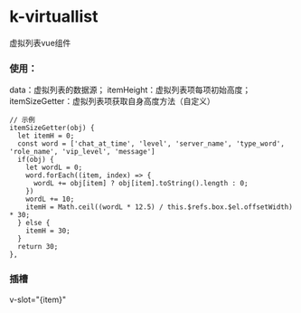 # k-virtuallist
虚拟列表vue组件

### 使用：
data：虚拟列表的数据源；
itemHeight：虚拟列表项每项初始高度；
itemSizeGetter：虚拟列表项获取自身高度方法（自定义）

```
// 示例
itemSizeGetter(obj) {
  let itemH = 0;
  const word = ['chat_at_time', 'level', 'server_name', 'type_word', 'role_name', 'vip_level', 'message']
  if(obj) {
    let wordL = 0;
    word.forEach((item, index) => {
      wordL += obj[item] ? obj[item].toString().length : 0;
    })
    wordL += 10;
    itemH = Math.ceil((wordL * 12.5) / this.$refs.box.$el.offsetWidth) * 30;
  } else {
    itemH = 30;
  }
  return 30;
},
```

### 插槽
v-slot="{item}"
